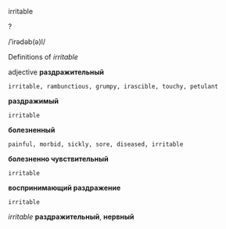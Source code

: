 irritable

?

/ˈirədəb(ə)l/

Definitions of _irritable_

adjective
**раздражительный**

    irritable, rambunctious, grumpy, irascible, touchy, petulant
**раздражимый**

    irritable
**болезненный**

    painful, morbid, sickly, sore, diseased, irritable
**болезненно чувствительный**

    irritable
**воспринимающий раздражение**

    irritable

_irritable_
**раздражительный**, **нервный**